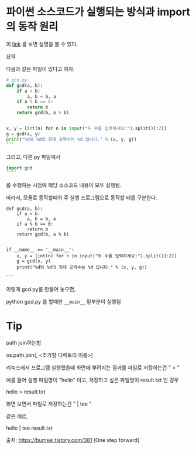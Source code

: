 # 파이썬 소스코드가 실행되는 방식과 import의 동작 원리

이 [link](https://soooprmx.com/archives/2897) 를 보면  설명을 볼 수 있다.   

요약  

다음과 같은 파일이 있다고 하자. 

```python
# gcd.py
def gcd(a, b):
    if a < b:
        a, b = b, a
    if a % b == 0:
        return b
    return gcd(b, a % b)


x, y = [int(n) for n in input("두 수를 입력하세요:").split()[:2]]
g = gcd(x, y)
print("%d와 %d의 최대 공약수는 %d 입니다." % (x, y, g))
​```
```

그리고, 다른 py 파일에서 

```python
import gcd
​````
```

를  수행하는 시점에 해당 소스코드 내용이 모두 실행됨.



따라서, 모듈로 동작할때와 주 실행 프로그램으로 동작할 때를 구분한다. 

```
def gcd(a, b):
    if a < b:
        a, b = b, a
    if a % b == 0:
        return b
    return gcd(b, a % b)


if __name__ == '__main__':
    x, y = [int(n) for n in input("두 수를 입력하세요:").split()[:2]]
    g = gcd(x, y)
    print("%d와 %d의 최대 공약수는 %d 입니다." % (x, y, g))

​```
```

이렇게 gcd.py를 만들어 놓으면, 

python gcd.py 를 할때만 `__main__`  밑부분이 실행됨





# Tip

path join하는법

os.path.join(<base directory>, <추가할 디렉토리 이름>)



리눅스에서 프로그램 실행했을때 화면에 뿌려지는 결과를 파일로 저장하는건 " > "

예를 들어 실행 파일명이 "hello" 이고, 저장하고 싶은 파일명이 result.txt 인 경우



hello > result.txt 



화면 보면서 파일로 저장하는건 " | tee "

같은 예로,



hello | tee result.txt



출처: https://bumsei.tistory.com/381 [One step forward]
